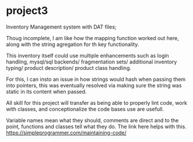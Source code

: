 # project3
Inventory Management system with DAT files;


Thoug incomplete, I am like how the mapping function worked out here, along with the string agregation for th key functionality.

This inventory itself could use multiple enhancements such as login handling, mysql/sql backends/ fragmentation sets/ additional inventory typing/ product description/ product class handling.

For this, I can insto an issue in how strings would hash when passing them into pointers, this was eventually resolved via making sure the string was static in its content when passed.  

All skill for this project will transfer as being able to properly lint code, work with classes, and conceptionalize the code bases use are usefull.

Variable names mean what they should, comments are direct and to the point, functions and classes tell what they do. The link here helps with this.
https://simpleprogrammer.com/maintaining-code/